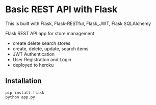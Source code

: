 # Basic REST API with Flask

This is built with Flask, Flask-RESTful, Flask_JWT, Flask SQLAlchemy

Flask REST API app for store management
- create delete search stores
- create, delete, update, search items
- JWT Authentication
- User Registration and Login
- deployed to heroku

## Installation
```
pip install flask
python app.py
```
